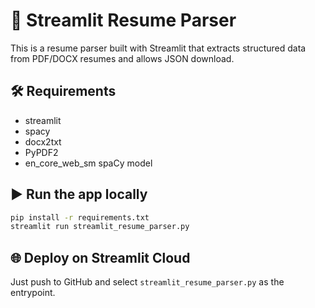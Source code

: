 # 📄 Streamlit Resume Parser

This is a resume parser built with Streamlit that extracts structured data from PDF/DOCX resumes and allows JSON download.

## 🛠 Requirements
- streamlit
- spacy
- docx2txt
- PyPDF2
- en_core_web_sm spaCy model

## ▶️ Run the app locally
```bash
pip install -r requirements.txt
streamlit run streamlit_resume_parser.py
```

## 🌐 Deploy on Streamlit Cloud
Just push to GitHub and select `streamlit_resume_parser.py` as the entrypoint.
